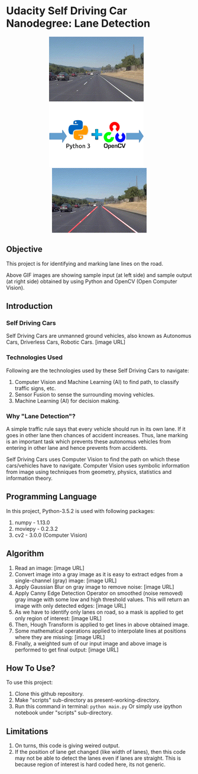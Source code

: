 # Udacity Self Driving Car Nanodegree: Lane Detection

<p align="center">
<img src="https://github.com/sansinghsanjay/udacity_self_driving_car_lane_detection/blob/master/sample_input_output/sample_input.gif">
&nbsp &nbsp
<img src="https://github.com/sansinghsanjay/udacity_self_driving_car_lane_detection/blob/master/technologies_used/technologies_used.png">
&nbsp &nbsp
<img src="https://github.com/sansinghsanjay/udacity_self_driving_car_lane_detection/blob/master/sample_input_output/sample_output.gif">
</p>

## Objective
This project is for identifying and marking lane lines on the road.

Above GIF images are showing sample input (at left side) and sample output (at right side) obtained by using Python and OpenCV (Open Computer Vision).

## Introduction

### Self Driving Cars
Self Driving Cars are unmanned ground vehicles, also known as Autonomus Cars, Driverless Cars, Robotic Cars. 
[image URL]

### Technologies Used
Following are the technologies used by these Self Driving Cars to navigate:
1. Computer Vision and Machine Learning (AI) to find path, to classify traffic signs, etc.
2. Sensor Fusion to sense the surrounding moving vehicles.
3. Machine Learning (AI) for decision making.

### Why "Lane Detection"?
A simple traffic rule says that every vehicle should run in its own lane. If it goes in other lane then chances of accident increases. Thus, lane marking is an important task which prevents these autonomus vehicles from entering in other lane and hence prevents from accidents.

Self Driving Cars uses Computer Vision to find the path on which these cars/vehicles have to navigate. Computer Vision uses symbolic information from image using techniques from geometry, physics, statistics and information theory.


## Programming Language
In this project, Python-3.5.2 is used with following packages:
1. numpy - 1.13.0
2. moviepy - 0.2.3.2
3. cv2 - 3.0.0 (Computer Vision)

## Algorithm
1. Read an image: [image URL]
2. Convert image into a gray image as it is easy to extract edges from a single-channel (gray) image: [image URL]
3. Apply Gaussian Blur on gray image to remove noise: [image URL]
4. Apply Canny Edge Detection Operator on smoothed (noise removed) gray image with some low and high threshold values. This will return an image with only detected edges: [image URL]
5. As we have to identify only lanes on road, so a mask is applied to get only region of interest: [image URL]
6. Then, Hough Transform is applied to get lines in above obtained image.
7. Some mathematical operations applied to interpolate lines at positions where they are missing: [image URL]
8. Finally, a weighted sum of our input image and above image is performed to get final output: [image URL]

## How To Use?
To use this project:
1. Clone this github repository.
2. Make "scripts" sub-directory as present-working-directory.
3. Run this command in terminal: ```python main.py```
Or simply use ipython notebook under "scripts" sub-directory.

## Limitations
1. On turns, this code is giving weired output.
2. If the position of lane get changed (like width of lanes), then this code may not be able to detect the lanes even if lanes are straight. This is because region of interest is hard coded here, its not generic.
